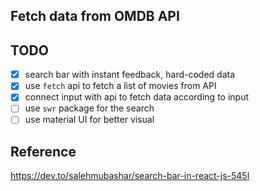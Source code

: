 ## Fetch data from OMDB API
## TODO
- [x] search bar with instant feedback, hard-coded data
- [x] use `fetch` api to fetch a list of movies from API
- [x] connect input with api to fetch data according to input
- [ ] use `swr` package for the search
- [ ] use material UI for better visual

## Reference
https://dev.to/salehmubashar/search-bar-in-react-js-545l
